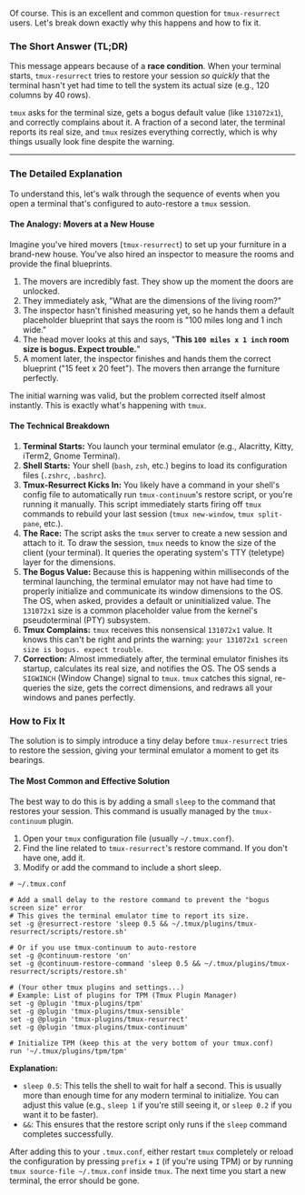 Of course. This is an excellent and common question for `tmux-resurrect` users. Let's break down exactly why this happens and how to fix it.

### The Short Answer (TL;DR)

This message appears because of a **race condition**. When your terminal starts, `tmux-resurrect` tries to restore your session *so quickly* that the terminal hasn't yet had time to tell the system its actual size (e.g., 120 columns by 40 rows).

`tmux` asks for the terminal size, gets a bogus default value (like `131072x1`), and correctly complains about it. A fraction of a second later, the terminal reports its real size, and `tmux` resizes everything correctly, which is why things usually look fine despite the warning.

---

### The Detailed Explanation

To understand this, let's walk through the sequence of events when you open a terminal that's configured to auto-restore a `tmux` session.

#### The Analogy: Movers at a New House

Imagine you've hired movers (`tmux-resurrect`) to set up your furniture in a brand-new house. You've also hired an inspector to measure the rooms and provide the final blueprints.

1.  The movers are incredibly fast. They show up the moment the doors are unlocked.
2.  They immediately ask, "What are the dimensions of the living room?"
3.  The inspector hasn't finished measuring yet, so he hands them a default placeholder blueprint that says the room is "100 miles long and 1 inch wide."
4.  The head mover looks at this and says, "**This `100 miles x 1 inch` room size is bogus. Expect trouble.**"
5.  A moment later, the inspector finishes and hands them the correct blueprint ("15 feet x 20 feet"). The movers then arrange the furniture perfectly.

The initial warning was valid, but the problem corrected itself almost instantly. This is exactly what's happening with `tmux`.

#### The Technical Breakdown

1.  **Terminal Starts:** You launch your terminal emulator (e.g., Alacritty, Kitty, iTerm2, Gnome Terminal).
2.  **Shell Starts:** Your shell (`bash`, `zsh`, etc.) begins to load its configuration files (`.zshrc`, `.bashrc`).
3.  **Tmux-Resurrect Kicks In:** You likely have a command in your shell's config file to automatically run `tmux-continuum`'s restore script, or you're running it manually. This script immediately starts firing off `tmux` commands to rebuild your last session (`tmux new-window`, `tmux split-pane`, etc.).
4.  **The Race:** The script asks the `tmux` server to create a new session and attach to it. To draw the session, `tmux` needs to know the size of the client (your terminal). It queries the operating system's TTY (teletype) layer for the dimensions.
5.  **The Bogus Value:** Because this is happening within milliseconds of the terminal launching, the terminal emulator may not have had time to properly initialize and communicate its window dimensions to the OS. The OS, when asked, provides a default or uninitialized value. The `131072x1` size is a common placeholder value from the kernel's pseudoterminal (PTY) subsystem.
6.  **Tmux Complains:** `tmux` receives this nonsensical `131072x1` value. It knows this can't be right and prints the warning: `your 131072x1 screen size is bogus. expect trouble`.
7.  **Correction:** Almost immediately after, the terminal emulator finishes its startup, calculates its real size, and notifies the OS. The OS sends a `SIGWINCH` (Window Change) signal to `tmux`. `tmux` catches this signal, re-queries the size, gets the correct dimensions, and redraws all your windows and panes perfectly.

### How to Fix It

The solution is to simply introduce a tiny delay before `tmux-resurrect` tries to restore the session, giving your terminal emulator a moment to get its bearings.

#### The Most Common and Effective Solution

The best way to do this is by adding a small `sleep` to the command that restores your session. This command is usually managed by the `tmux-continuum` plugin.

1.  Open your `tmux` configuration file (usually `~/.tmux.conf`).
2.  Find the line related to `tmux-resurrect`'s restore command. If you don't have one, add it.
3.  Modify or add the command to include a short sleep.

```tmux
# ~/.tmux.conf

# Add a small delay to the restore command to prevent the "bogus screen size" error
# This gives the terminal emulator time to report its size.
set -g @resurrect-restore 'sleep 0.5 && ~/.tmux/plugins/tmux-resurrect/scripts/restore.sh'

# Or if you use tmux-continuum to auto-restore
set -g @continuum-restore 'on'
set -g @continuum-restore-command 'sleep 0.5 && ~/.tmux/plugins/tmux-resurrect/scripts/restore.sh'

# (Your other tmux plugins and settings...)
# Example: List of plugins for TPM (Tmux Plugin Manager)
set -g @plugin 'tmux-plugins/tpm'
set -g @plugin 'tmux-plugins/tmux-sensible'
set -g @plugin 'tmux-plugins/tmux-resurrect'
set -g @plugin 'tmux-plugins/tmux-continuum'

# Initialize TPM (keep this at the very bottom of your tmux.conf)
run '~/.tmux/plugins/tpm/tpm'
```

**Explanation:**

*   `sleep 0.5`: This tells the shell to wait for half a second. This is usually more than enough time for any modern terminal to initialize. You can adjust this value (e.g., `sleep 1` if you're still seeing it, or `sleep 0.2` if you want it to be faster).
*   `&&`: This ensures that the restore script only runs if the `sleep` command completes successfully.

After adding this to your `.tmux.conf`, either restart `tmux` completely or reload the configuration by pressing `prefix` + `I` (if you're using TPM) or by running `tmux source-file ~/.tmux.conf` inside `tmux`. The next time you start a new terminal, the error should be gone.